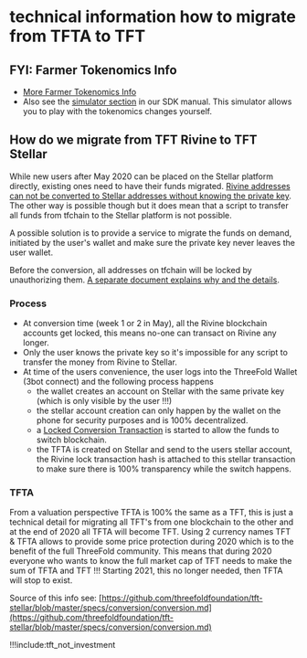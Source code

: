 # technical information how to migrate from TFTA to TFT

## FYI: Farmer Tokenomics Info

* [More Farmer Tokenomics Info](tokenomics.md)
* Also see the [simulator section](tfgrid_simulator.md) in our SDK manual. This simulator allows you to play with the tokenomics changes yourself.

## How do we migrate from TFT Rivine to TFT Stellar

While new users after May 2020 can be placed on the Stellar platform directly, existing ones need to have their funds migrated. [Rivine addresses can not be converted to Stellar addresses without knowing the private key](https://github.com/threefoldtech/rivine/blob/master/research/stellar/examples/accounts/readme.md#rivine-key-conversion). The other way is possible though but it does mean that a script to transfer all funds from tfchain to the Stellar platform is not possible.

A possible solution is to provide a service to migrate the funds on demand, initiated by the user's wallet and make sure the private key never leaves the user wallet.

Before the conversion, all addresses on tfchain will be locked by unauthorizing them. [A separate document explains why and the details](https://github.com/threefoldfoundation/tft-stellar/blob/master/specs/conversion/locked_conversion_transaction.md).

### Process

* At conversion time (week 1 or 2 in May), all the Rivine blockchain accounts get locked, this means no-one can transact on Rivine any longer.
* Only the user knows the private key so it's impossible for any script to transfer the money from Rivine to Stellar.
* At time of the users convenience, the user logs into the ThreeFold Wallet (3bot connect) and the following process happens
    * the wallet creates an account on Stellar with the same private key (which is only visible by the user !!!)
    * the stellar account creation can only happen by the wallet on the phone for security purposes and is 100% decentralized.
    * a [Locked Conversion Transaction](https://github.com/threefoldfoundation/tft-stellar/blob/master/specs/conversion/locked_conversion_transaction.md) is started to allow the funds to switch blockchain.
    * the TFTA is created on Stellar and send to the users stellar account, the Rivine lock transaction hash is attached to this stellar transaction to make sure there is 100% transparency while the switch happens.

### TFTA

From a valuation perspective TFTA is 100% the same as a TFT, this is just a technical detail for migrating all TFT's from one blockchain to the other and at the end of 2020 all TFTA will become TFT. Using 2 currency names TFT & TFTA allows to provide some price protection during 2020 which is to the benefit of the full ThreeFold community. This means that during 2020 everyone who wants to know the full market cap of TFT needs to make the sum of TFTA and TFT !!! Starting 2021, this no longer needed, then TFTA will stop to exist.

Source of this info see: [https://github.com/threefoldfoundation/tft-stellar/blob/master/specs/conversion/conversion.md](https://github.com/threefoldfoundation/tft-stellar/blob/master/specs/conversion/conversion.md)


!!!include:tft_not_investment